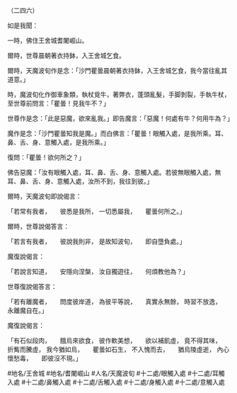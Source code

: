 （二四六）

如是我聞：

一時，佛住王舍城耆闍崛山。

爾時，世尊晨朝著衣持鉢，入王舍城乞食。

爾時，天魔波旬作是念：「沙門瞿曇晨朝著衣持鉢，入王舍城乞食，我今當往亂其道意。」

時，魔波旬化作御車象類，執杖覓牛，著弊衣，蓬頭亂髮，手脚剝裂，手執牛杖，至世尊前問言：「瞿曇！見我牛不？」

世尊作是念：「此是惡魔，欲來亂我。」即告魔言：「惡魔！何處有牛？何用牛為？」

魔作是念：「沙門瞿曇知我是魔。」而白佛言：「瞿曇！眼觸入處，是我所乘。耳、鼻、舌、身、意觸入處，是我所乘。」

復問：「瞿曇！欲何所之？」

佛告惡魔：「汝有眼觸入處，耳、鼻、舌、身、意觸入處。若彼無眼觸入處，無耳、鼻、舌、身、意觸入處，汝所不到，我往到彼。」

爾時，天魔波旬即說偈言：

「若常有我者，　　彼悉是我所，
一切悉屬我，　　瞿曇何所之。」

爾時，世尊說偈答言：

「若言有我者，　　彼說我則非，
是故知波旬，　　即自墮負處。」

魔復說偈言：

「若說言知道，　　安隱向涅槃，
汝自獨遊往，　　何煩教他為？」

世尊復說偈答言：

「若有離魔者，　　問度彼岸道，
為彼平等說，　　真實永無餘，
時習不放逸，　　永離魔自在。」

魔復說偈言：

「有石似段肉，　　餓烏來欲食，
彼作軟美想，　　欲以補飢虛，
竟不得其味，　　折觜而騰虛，
我今猶如烏，　　瞿曇如石生，
不入愧而去，　　猶烏陵虛逝，
內心懷愁毒，　　即彼沒不現。」

#地名/王舍城
#地名/耆闍崛山
#人名/天魔波旬
#十二處/眼觸入處
#十二處/耳觸入處
#十二處/鼻觸入處
#十二處/舌觸入處
#十二處/身觸入處
#十二處/意觸入處
